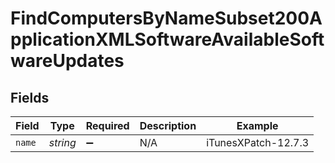 # FindComputersByNameSubset200ApplicationXMLSoftwareAvailableSoftwareUpdates


## Fields

| Field               | Type                | Required            | Description         | Example             |
| ------------------- | ------------------- | ------------------- | ------------------- | ------------------- |
| `name`              | *string*            | :heavy_minus_sign:  | N/A                 | iTunesXPatch-12.7.3 |